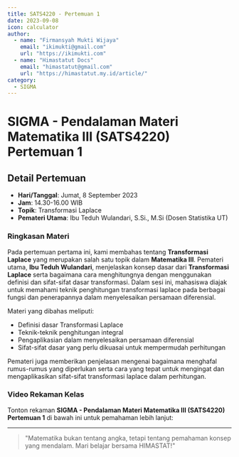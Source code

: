 ```yaml
--- 
title: SATS4220 - Pertemuan 1
date: 2023-09-08
icon: calculator
author:
  - name: "Firmansyah Mukti Wijaya"
    email: "ikimukti@gmail.com"
    url: "https://ikimukti.com"
  - name: "Himastatut Docs"
    email: "himastatut@gmail.com"
    url: "https://himastatut.my.id/article/"
category:
  - SIGMA
--- 
```


# SIGMA - Pendalaman Materi Matematika III (SATS4220) Pertemuan 1

## Detail Pertemuan

- **Hari/Tanggal**: Jumat, 8 September 2023
- **Jam**: 14.30-16.00 WIB
- **Topik**: Transformasi Laplace
- **Pemateri Utama**: Ibu Teduh Wulandari, S.Si., M.Si (Dosen Statistika UT)

### Ringkasan Materi
Pada pertemuan pertama ini, kami membahas tentang **Transformasi Laplace** yang merupakan salah satu topik dalam **Matematika III**. Pemateri utama, **Ibu Teduh Wulandari**, menjelaskan konsep dasar dari **Transformasi Laplace** serta bagaimana cara menghitungnya dengan menggunakan definisi dan sifat-sifat dasar transformasi. Dalam sesi ini, mahasiswa diajak untuk memahami teknik penghitungan transformasi laplace pada berbagai fungsi dan penerapannya dalam menyelesaikan persamaan diferensial.

Materi yang dibahas meliputi:
- Definisi dasar Transformasi Laplace
- Teknik-teknik penghitungan integral
- Pengaplikasian dalam menyelesaikan persamaan diferensial
- Sifat-sifat dasar yang perlu dikuasai untuk mempermudah perhitungan

Pemateri juga memberikan penjelasan mengenai bagaimana menghafal rumus-rumus yang diperlukan serta cara yang tepat untuk mengingat dan mengaplikasikan sifat-sifat transformasi laplace dalam perhitungan.

### Video Rekaman Kelas
Tonton rekaman **SIGMA - Pendalaman Materi Matematika III (SATS4220) Pertemuan 1** di bawah ini untuk pemahaman lebih lanjut:

<VidStack
  src="https://www.youtube.com/watch?v=tpWAdxy2Hs4"
  title="SIGMA - Pendalaman Materi Matematika III (SATS4220) Pertemuan 1"
/>

--- 

> "Matematika bukan tentang angka, tetapi tentang pemahaman konsep yang mendalam. Mari belajar bersama HIMASTAT!"


<GitContributors />
<GitChangelog />